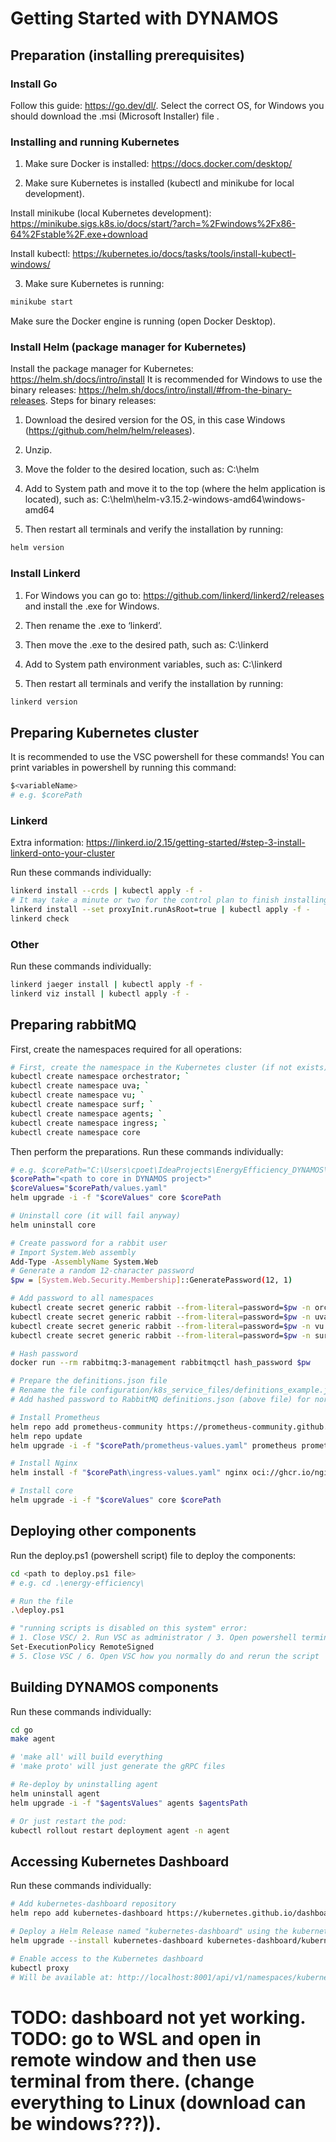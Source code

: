 # Getting Started with DYNAMOS
## Preparation (installing prerequisites)
### Install Go
Follow this guide: https://go.dev/dl/. Select the correct OS, for Windows you should download the .msi (Microsoft Installer) file .

### Installing and running Kubernetes
1. Make sure Docker is installed: https://docs.docker.com/desktop/ 

2. Make sure Kubernetes is installed (kubectl and minikube for local development). 

Install minikube (local Kubernetes development): https://minikube.sigs.k8s.io/docs/start/?arch=%2Fwindows%2Fx86-64%2Fstable%2F.exe+download

Install kubectl: https://kubernetes.io/docs/tasks/tools/install-kubectl-windows/

3. Make sure Kubernetes is running:
```sh
minikube start
```
Make sure the Docker engine is running (open Docker Desktop).

### Install Helm (package manager for Kubernetes)
Install the package manager for Kubernetes: https://helm.sh/docs/intro/install
It is recommended for Windows to use the binary releases: https://helm.sh/docs/intro/install/#from-the-binary-releases. Steps for binary releases:
1. Download the desired version for the OS, in this case Windows (https://github.com/helm/helm/releases).

2. Unzip.

3. Move the folder to the desired location, such as: C:\helm

4. Add to System path and move it to the top (where the helm application is located), such as:
C:\helm\helm-v3.15.2-windows-amd64\windows-amd64

5. Then restart all terminals and verify the installation by running:
```sh
helm version
```

### Install Linkerd
1. For Windows you can go to: https://github.com/linkerd/linkerd2/releases and install the .exe for Windows.

2. Then rename the .exe to ‘linkerd’.

3. Then move the .exe to the desired path, such as: C:\linkerd

4. Add to System path environment variables, such as: C:\linkerd

5. Then restart all terminals and verify the installation by running:
```sh
linkerd version
```

## Preparing Kubernetes cluster
It is recommended to use the VSC powershell for these commands! You can print variables in powershell by running this command:
```sh
$<variableName>
# e.g. $corePath
```

### Linkerd
Extra information: https://linkerd.io/2.15/getting-started/#step-3-install-linkerd-onto-your-cluster

Run these commands individually:
```sh
linkerd install --crds | kubectl apply -f -
# It may take a minute or two for the control plan to finish installing
linkerd install --set proxyInit.runAsRoot=true | kubectl apply -f -
linkerd check
```

### Other
Run these commands individually:
```sh
linkerd jaeger install | kubectl apply -f -
linkerd viz install | kubectl apply -f -
```


## Preparing rabbitMQ
First, create the namespaces required for all operations:
```sh
# First, create the namespace in the Kubernetes cluster (if not exists)
kubectl create namespace orchestrator; `
kubectl create namespace uva; `
kubectl create namespace vu; `
kubectl create namespace surf; `
kubectl create namespace agents; `
kubectl create namespace ingress; `
kubectl create namespace core
```

Then perform the preparations. Run these commands individually:
```sh
# e.g. $corePath="C:\Users\cpoet\IdeaProjects\EnergyEfficiency_DYNAMOS\charts\core"
$corePath="<path to core in DYNAMOS project>"
$coreValues="$corePath/values.yaml"
helm upgrade -i -f "$coreValues" core $corePath

# Uninstall core (it will fail anyway)
helm uninstall core

# Create password for a rabbit user
# Import System.Web assembly
Add-Type -AssemblyName System.Web
# Generate a random 12-character password
$pw = [System.Web.Security.Membership]::GeneratePassword(12, 1)

# Add password to all namespaces
kubectl create secret generic rabbit --from-literal=password=$pw -n orchestrator
kubectl create secret generic rabbit --from-literal=password=$pw -n uva
kubectl create secret generic rabbit --from-literal=password=$pw -n vu
kubectl create secret generic rabbit --from-literal=password=$pw -n surf

# Hash password
docker run --rm rabbitmq:3-management rabbitmqctl hash_password $pw

# Prepare the definitions.json file
# Rename the file configuration/k8s_service_files/definitions_example.json to definitions.json
# Add hashed password to RabbitMQ definitions.json (above file) for normal_user password_hash

# Install Prometheus
helm repo add prometheus-community https://prometheus-community.github.io/helm-charts
helm repo update
helm upgrade -i -f "$corePath/prometheus-values.yaml" prometheus prometheus-community/prometheus

# Install Nginx
helm install -f "$corePath\ingress-values.yaml" nginx oci://ghcr.io/nginxinc/charts/nginx-ingress -n ingress --version 0.18.0

# Install core
helm upgrade -i -f "$coreValues" core $corePath
```

## Deploying other components
Run the deploy.ps1 (powershell script) file to deploy the components:
```sh
cd <path to deploy.ps1 file>
# e.g. cd .\energy-efficiency\

# Run the file
.\deploy.ps1

# "running scripts is disabled on this system" error:
# 1. Close VSC/ 2. Run VSC as administrator / 3. Open powershell terminal / 4. Run:
Set-ExecutionPolicy RemoteSigned
# 5. Close VSC / 6. Open VSC how you normally do and rerun the script
```

## Building DYNAMOS components
Run these commands individually:
```sh
cd go
make agent

# 'make all' will build everything
# 'make proto' will just generate the gRPC files

# Re-deploy by uninstalling agent
helm uninstall agent
helm upgrade -i -f "$agentsValues" agents $agentsPath

# Or just restart the pod:
kubectl rollout restart deployment agent -n agent
```

## Accessing Kubernetes Dashboard
Run these commands individually:
```sh
# Add kubernetes-dashboard repository
helm repo add kubernetes-dashboard https://kubernetes.github.io/dashboard/

# Deploy a Helm Release named "kubernetes-dashboard" using the kubernetes-dashboard chart
helm upgrade --install kubernetes-dashboard kubernetes-dashboard/kubernetes-dashboard --create-namespace --namespace kubernetes-dashboard

# Enable access to the Kubernetes dashboard
kubectl proxy
# Will be available at: http://localhost:8001/api/v1/namespaces/kubernetes-dashboard/services/https:kubernetes-dashboard:/proxy/
```
# TODO: dashboard not yet working. TODO: go to WSL and open in remote window and then use terminal from there. (change everything to Linux (download can be windows???)).